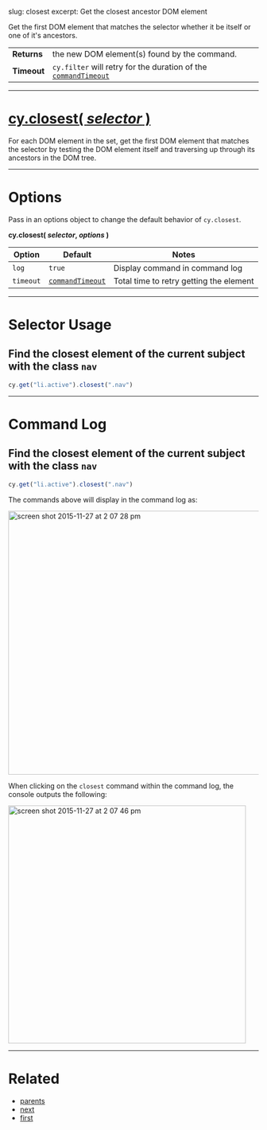 slug: closest
excerpt: Get the closest ancestor DOM element

Get the first DOM element that matches the selector whether it be itself or one of it's ancestors.

| | |
|--- | --- |
| **Returns** | the new DOM element(s) found by the command. |
| **Timeout** | `cy.filter` will retry for the duration of the [`commandTimeout`](https://on.cypress.io/guides/configuration#section-global-options) |

***

# [cy.closest( *selector* )](#section-selector-usage)

For each DOM element in the set, get the first DOM element that matches the selector by testing the DOM element itself and traversing up through its ancestors in the DOM tree.

***

# Options

Pass in an options object to change the default behavior of `cy.closest`.

**cy.closest( *selector*, *options* )**

Option | Default | Notes
--- | --- | ---
`log` | `true` | Display command in command log
`timeout` | [`commandTimeout`](https://on.cypress.io/guides/configuration#section-global-options) | Total time to retry getting the element

***

# Selector Usage

## Find the closest element of the current subject with the class `nav`

```javascript
cy.get("li.active").closest(".nav")
```

***

# Command Log

## Find the closest element of the current subject with the class `nav`

```javascript
cy.get("li.active").closest(".nav")
```

The commands above will display in the command log as:

<img width="530" alt="screen shot 2015-11-27 at 2 07 28 pm" src="https://cloud.githubusercontent.com/assets/1271364/11447200/500fe9ca-9510-11e5-8c77-8afb8325d937.png">

When clicking on the `closest` command within the command log, the console outputs the following:

<img width="478" alt="screen shot 2015-11-27 at 2 07 46 pm" src="https://cloud.githubusercontent.com/assets/1271364/11447201/535515c4-9510-11e5-9cf5-088bf21f34ac.png">

***

# Related

- [parents](https://on.cypress.io/api/parents)
- [next](https://on.cypress.io/api/next)
- [first](https://on.cypress.io/api/first)